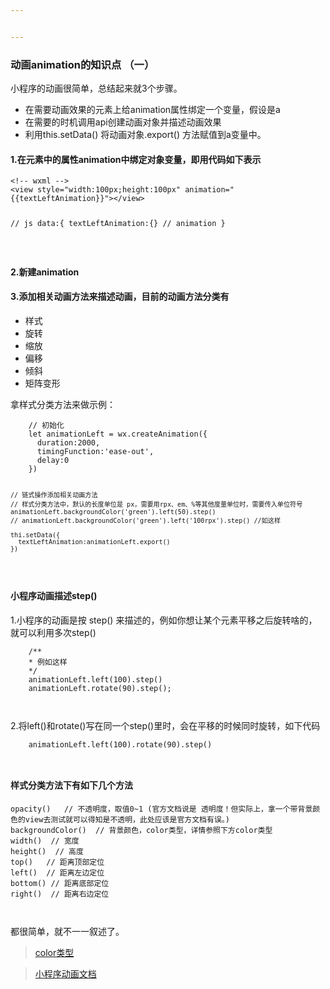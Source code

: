 ```yaml
---


---
```


<h3 id="动画animation的知识点-（一）">动画animation的知识点 （一）</h3>
<p>小程序的动画很简单，总结起来就3个步骤。</p>
<ul>
<li>在需要动画效果的元素上给animation属性绑定一个变量，假设是a</li>
<li>在需要的时机调用api创建动画对象并描述动画效果</li>
<li>利用this.setData() 将动画对象.export() 方法赋值到a变量中。</li>
</ul>
<h4 id="在元素中的属性animation中绑定对象变量，即用代码如下表示">1.在元素中的属性animation中绑定对象变量，即用代码如下表示</h4>
<pre><code>&lt;!-- wxml --&gt;
&lt;view style="width:100px;height:100px" animation="{{textLeftAnimation}}"&gt;&lt;/view&gt;

// js
data:{
   textLeftAnimation:{} // animation
}

</code></pre>
<h4 id="新建animation">2.新建animation</h4>
<h4 id="添加相关动画方法来描述动画，目前的动画方法分类有">3.添加相关动画方法来描述动画，目前的动画方法分类有</h4>
<ul>
<li>样式</li>
<li>旋转</li>
<li>缩放</li>
<li>偏移</li>
<li>倾斜</li>
<li>矩阵变形</li>
</ul>
<p>拿样式分类方法来做示例：</p>
<pre><code>    // 初始化
    let animationLeft = wx.createAnimation({
      duration:2000,
      timingFunction:'ease-out',
      delay:0
    })

    // 链式操作添加相关动画方法
    // 样式分类方法中，默认的长度单位是 px，需要用rpx、em、%等其他度量单位时，需要传入单位符号
    animationLeft.backgroundColor('green').left(50).step()
    // animationLeft.backgroundColor('green').left('100rpx').step() //如这样

    thi.setData({
      textLeftAnimation:animationLeft.export()
    })

</code></pre>
<h4 id="小程序动画描述step">小程序动画描述step()</h4>
<p>1.小程序的动画是按  step() 来描述的，例如你想让某个元素平移之后旋转啥的，就可以利用多次step()</p>
<pre><code>    /**
    * 例如这样
    */
    animationLeft.left(100).step()
    animationLeft.rotate(90).step();

</code></pre>
<p>2.将left()和rotate()写在同一个step()里时，会在平移的时候同时旋转，如下代码</p>
<pre><code>    animationLeft.left(100).rotate(90).step()

</code></pre>
<h4 id="样式分类方法下有如下几个方法">样式分类方法下有如下几个方法</h4>
<pre><code>opacity()   // 不透明度，取值0~1 (官方文档说是 透明度！但实际上，拿一个带背景颜色的view去测试就可以得知是不透明，此处应该是官方文档有误。)
backgroundColor()  // 背景颜色，color类型，详情参照下方color类型
width()  // 宽度
height()  // 高度
top()   // 距离顶部定位
left()  // 距离左边定位
bottom() // 距离底部定位
right()  // 距离右边定位

</code></pre>
<p>都很简单，就不一一叙述了。</p>
<blockquote>
<p><a href="https://developers.weixin.qq.com/miniprogram/dev/api/canvas/color.html">color类型</a></p>
</blockquote>
<blockquote>
<p><a href="https://developers.weixin.qq.com/miniprogram/dev/api/api-animation.html#wxcreateanimationobject">小程序动画文档</a></p>
</blockquote>

